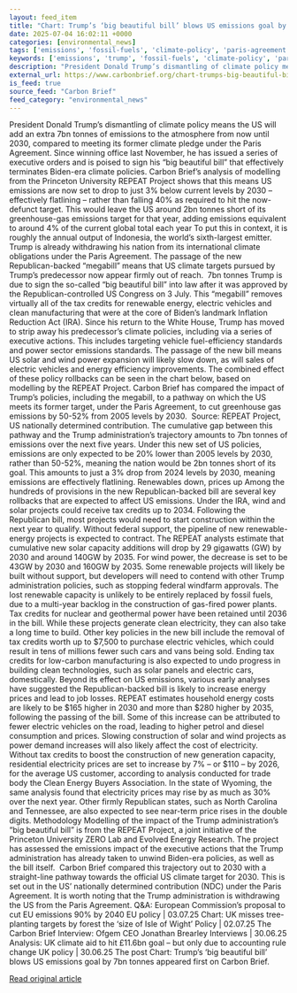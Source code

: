 ```yaml
---
layout: feed_item
title: "Chart: Trump’s ‘big beautiful bill’ blows US emissions goal by 7bn tonnes"
date: 2025-07-04 16:02:11 +0000
categories: [environmental_news]
tags: ['emissions', 'fossil-fuels', 'climate-policy', 'paris-agreement', 'wind-power', 'renewable-energy', 'clean-energy', 'year-2024', 'solar-power']
keywords: ['emissions', 'trump', 'fossil-fuels', 'climate-policy', 'paris-agreement', 'wind-power', 'beautiful', 'chart']
description: "President Donald Trump’s dismantling of climate policy means the US will add an extra 7bn tonnes of emissions to the atmosphere from now until 2030, compared..."
external_url: https://www.carbonbrief.org/chart-trumps-big-beautiful-bill-blows-us-emissions-goal-by-7bn-tonnes/
is_feed: true
source_feed: "Carbon Brief"
feed_category: "environmental_news"
---
```


President Donald Trump’s dismantling of climate policy means the US will add an extra 7bn tonnes of emissions to the atmosphere from now until 2030, compared to meeting its former climate pledge under the Paris Agreement. Since winning office last November, he has issued a series of executive orders and is poised to sign his “big beautiful bill” that effectively terminates Biden-era climate policies. Carbon Brief’s analysis of modelling from the Princeton University REPEAT Project shows that this means US emissions are now set to drop to just 3% below current levels by 2030 – effectively flatlining – rather than falling 40% as required to hit the now-defunct target. This would leave the US around 2bn tonnes short of its greenhouse-gas emissions target for that year, adding emissions equivalent to around 4% of the current global total&nbsp;each year To put this in context, it is roughly the annual output of Indonesia, the world’s sixth-largest emitter. Trump is already withdrawing his nation from its international climate obligations under the Paris Agreement. The passage of the new Republican-backed “megabill” means that US climate targets pursued by Trump’s predecessor now appear firmly out of reach.&nbsp; 7bn tonnes Trump is due to sign the so-called “big beautiful bill” into law after it was approved by the Republican-controlled US Congress on 3 July. This “megabill” removes virtually all of the tax credits for renewable energy, electric vehicles and clean manufacturing that were at the core of Biden’s landmark Inflation Reduction Act (IRA). Since his return to the White House, Trump has moved to strip away his predecessor’s climate policies, including via a series of executive actions. This includes targeting vehicle fuel-efficiency standards and power sector emissions standards. The passage of the new bill means US solar and wind power expansion will likely slow down, as will sales of electric vehicles and energy efficiency improvements. The combined effect of these policy rollbacks can be seen in the chart below, based on modelling by the REPEAT Project. Carbon Brief has compared the impact of Trump’s policies, including the megabill, to a pathway on which the US meets its former target, under the Paris Agreement, to cut greenhouse gas emissions by 50-52% from 2005 levels by 2030.&nbsp; Source: REPEAT Project, US nationally determined contribution. The cumulative gap between this pathway and the Trump administration’s trajectory amounts to 7bn tonnes of emissions over the next five years. Under this new set of US policies, emissions are only expected to be 20% lower than 2005 levels by 2030, rather than 50-52%, meaning the nation would be 2bn tonnes short of its goal. This amounts to just a 3% drop from 2024 levels by 2030, meaning emissions are effectively flatlining. Renewables down, prices up Among the hundreds of provisions in the new Republican-backed bill are several key rollbacks that are expected to affect US emissions. Under the IRA, wind and solar projects could receive tax credits up to 2034. Following the Republican bill, most projects would need to start construction within the next year to qualify. Without federal support, the pipeline of new renewable-energy projects is expected to contract. The REPEAT analysts estimate that cumulative new solar capacity additions will drop by 29 gigawatts (GW) by 2030 and around 140GW by 2035. For wind power, the decrease is set to be 43GW by 2030 and 160GW by 2035. Some renewable projects will likely be built without support, but developers will need to contend with other Trump administration policies, such as stopping federal windfarm approvals. The lost renewable capacity is unlikely to be entirely replaced by fossil fuels, due to a multi-year backlog in the construction of gas-fired power plants. Tax credits for nuclear and geothermal power have been retained until 2036 in the bill. While these projects generate clean electricity, they can also take a long time to build. Other key policies in the new bill include the removal of tax credits worth up to $7,500 to purchase electric vehicles, which could result in tens of millions fewer such cars and vans being sold. Ending tax credits for low-carbon manufacturing is also expected to undo progress in building clean technologies, such as solar panels and electric cars, domestically. Beyond its effect on US emissions, various early analyses have suggested the Republican-backed bill is likely to increase energy prices and lead to job losses. REPEAT estimates household energy costs are likely to be $165 higher in 2030 and more than $280 higher by 2035, following the passing of the bill. Some of this increase can be attributed to fewer electric vehicles on the road, leading to higher petrol and diesel consumption and prices. Slowing construction of solar and wind projects as power demand increases will also likely affect the cost of electricity. Without tax credits to boost the construction of new generation capacity, residential electricity prices are set to increase by 7% – or $110 – by 2026, for the average US customer, according to analysis conducted for trade body the Clean Energy Buyers Association. In the state of Wyoming, the same analysis found that electricity prices may rise by as much as 30% over the next year. Other firmly Republican states, such as North Carolina and Tennessee, are also expected to see near-term price rises in the double digits. Methodology Modelling of the impact of the Trump administration’s “big beautiful bill” is from the REPEAT Project, a joint initiative of the Princeton University ZERO Lab and Evolved Energy Research. The project has assessed the emissions impact of the executive actions that the Trump administration has already taken to unwind Biden-era policies, as well as the bill itself.&nbsp; Carbon Brief compared this trajectory out to 2030 with a straight-line pathway towards the official US climate target for 2030. This is set out in the US’ nationally determined contribution (NDC) under the Paris Agreement. It is worth noting that the Trump administration is withdrawing the US from the Paris Agreement. Q&amp;A: European Commission’s proposal to cut EU emissions 90% by 2040 EU policy | 03.07.25 Chart: UK misses tree-planting targets by forest the ‘size of Isle of Wight’ Policy | 02.07.25 The Carbon Brief Interview: Ofgem CEO Jonathan Brearley Interviews | 30.06.25 Analysis: UK climate aid to hit £11.6bn goal – but only due to accounting rule change UK policy | 30.06.25 The post Chart: Trump’s ‘big beautiful bill’ blows US emissions goal by 7bn tonnes appeared first on Carbon Brief.

[Read original article](https://www.carbonbrief.org/chart-trumps-big-beautiful-bill-blows-us-emissions-goal-by-7bn-tonnes/)
